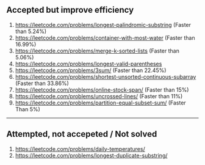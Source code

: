 ## Accepted but improve efficiency

1. https://leetcode.com/problems/longest-palindromic-substring (Faster than 5.24%)
1. https://leetcode.com/problems/container-with-most-water (Faster than 16.99%)
1. https://leetcode.com/problems/merge-k-sorted-lists (Faster than 5.06%)
1. https://leetcode.com/problems/longest-valid-parentheses
1. https://leetcode.com/problems/3sum/ (Faster than 22.45%)
1. https://leetcode.com/problems/shortest-unsorted-continuous-subarray (Faster than 33.86%)
1. https://leetcode.com/problems/online-stock-span/ (Faster than 15%)
1. https://leetcode.com/problems/uncrossed-lines/ (Faster than 11%)
1. https://leetcode.com/problems/partition-equal-subset-sum/ (Faster Than 5%)

---

## Attempted, not accepeted / Not solved

1. https://leetcode.com/problems/daily-temperatures/
1. https://leetcode.com/problems/longest-duplicate-substring/
